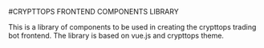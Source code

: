 #CRYPTTOPS FRONTEND COMPONENTS LIBRARY

This is a library of components to be used in creating the crypttops trading bot frontend.
The library is based on vue.js and crypttops theme.